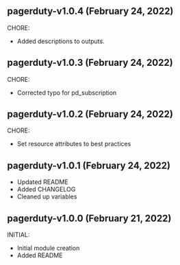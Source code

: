 ## pagerduty-v1.0.4 (February 24, 2022)

CHORE:
* Added descriptions to outputs.
## pagerduty-v1.0.3 (February 24, 2022)

CHORE:
* Corrected typo for pd_subscription

## pagerduty-v1.0.2 (February 24, 2022)

CHORE:
* Set resource attributes to best practices

## pagerduty-v1.0.1 (February 24, 2022)

* Updated README
* Added CHANGELOG
* Cleaned up variables

## pagerduty-v1.0.0 (February 21, 2022)

INITIAL:

* Initial module creation
* Added README